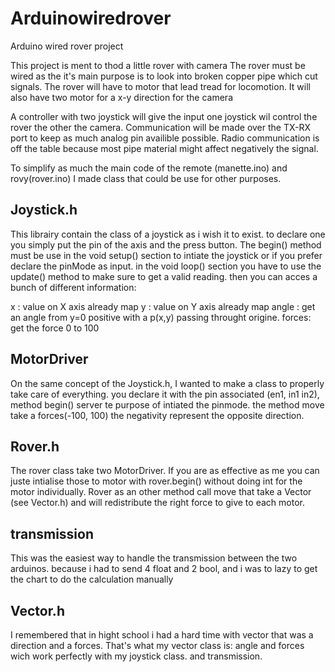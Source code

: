# Arduinowiredrover
Arduino wired rover project

This project is ment to thod a little rover with camera
The rover must be wired as the it's main purpose is to look into broken copper pipe which cut signals.
The rover will have to motor that lead tread for locomotion.
It will also have two motor for a x-y direction for the camera

A controller with two joystick will give the input one joystick wil control the rover the other the camera.
Communication will be made over the TX-RX port to keep as much analog pin availible possible. 
Radio communication is off the table because most pipe material might affect negatively the signal.

To simplify as much the main code of the remote (manette.ino) and rovy(rover.ino) I made class that could be use for other purposes.

## Joystick.h

This librairy contain the class of a joystick as i wish it to exist. 
to declare one you simply put the pin of the axis and the press button.
The begin() method must be use in the void setup() section to intiate the joystick or 
if you prefer declare the pinMode as input. in the void loop() section you have to use the update() 
method to make sure to get a valid reading. then you can acces a bunch of different information:

x : value on X axis already map
y : value on Y axis already map
angle : get an angle from y=0 positive with a p(x,y) passing throught origine.
forces: get the force 0 to 100

## MotorDriver

On the same concept of the Joystick.h, I wanted to make a class to properly take care of everything.
you declare it with the pin associated (en1, in1 in2), method begin() server te purpose of intiated the pinmode.
the method move take a forces(-100, 100) the negativity represent the opposite direction.

## Rover.h

The rover class take two MotorDriver. If you are as effective as me you can juste intialise those to motor with rover.begin()
without doing int for the motor individually. Rover as an other method call move that take a Vector (see Vector.h) and will redistribute 
the right force to give to each motor.


## transmission

This was the easiest way to handle the transmission between the two arduinos.
because i had to send 4 float and 2 bool, and i was to lazy to get the chart to do the calculation manually

## Vector.h

I remembered that in hight school i had a hard time with vector that was a direction and a forces. That's what my vector class is: angle and forces wich work perfectly with my joystick class. and transmission.




